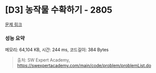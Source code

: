 # [D3] 농작물 수확하기 - 2805 

[문제 링크](https://swexpertacademy.com/main/code/problem/problemDetail.do?contestProbId=AV7GLXqKAWYDFAXB) 

### 성능 요약

메모리: 64,104 KB, 시간: 244 ms, 코드길이: 384 Bytes



> 출처: SW Expert Academy, https://swexpertacademy.com/main/code/problem/problemList.do